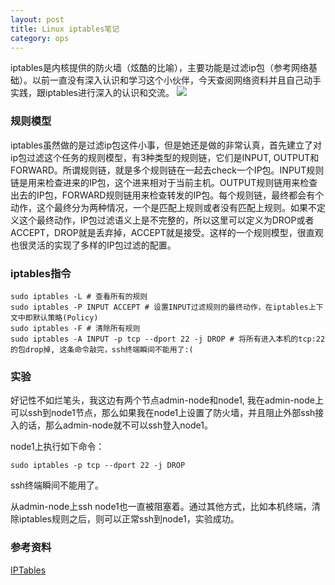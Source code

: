 ```yaml
---
layout: post
title: Linux iptables笔记
category: ops 
---
```


iptables是内核提供的防火墙（炫酷的比喻），主要功能是过滤ip包（参考网络基础）。以前一直没有深入认识和学习这个小伙伴，今天查阅网络资料并且自己动手实践，跟iptables进行深入的认识和交流。
<img src="/assets/iptables-model.jpg">

### 规则模型
iptables虽然做的是过滤ip包这件小事，但是她还是做的非常认真，首先建立了对ip包过滤这个任务的规则模型，有3种类型的规则链，它们是INPUT, OUTPUT和FORWARD。所谓规则链，就是多个规则链在一起去check一个IP包。INPUT规则链是用来检查进来的IP包，这个进来相对于当前主机。OUTPUT规则链用来检查出去的IP包，FORWARD规则链用来检查转发的IP包。每个规则链，最终都会有个动作，这个最终分为两种情况，一个是匹配上规则或者没有匹配上规则。如果不定义这个最终动作，IP包过滤语义上是不完整的，所以这里可以定义为DROP或者ACCEPT，DROP就是丢弃掉，ACCEPT就是接受。这样的一个规则模型，很直观也很灵活的实现了多样的IP包过滤的配置。

### iptables指令
```
sudo iptables -L # 查看所有的规则
sudo iptables -P INPUT ACCEPT # 设置INPUT过滤规则的最终动作，在iptables上下文中即默认策略(Policy)
sudo iptables -F # 清除所有规则
sudo iptables -A INPUT -p tcp --dport 22 -j DROP # 将所有进入本机的tcp:22的包drop掉, 这条命令敲完，ssh终端瞬间不能用了:(
```

### 实验
好记性不如烂笔头，我这边有两个节点admin-node和node1, 我在admin-node上可以ssh到node1节点，那么如果我在node1上设置了防火墙，并且阻止外部ssh接入的话，那么admin-node就不可以ssh登入node1。

node1上执行如下命令：
```
sudo iptables -p tcp --dport 22 -j DROP
```
ssh终端瞬间不能用了。

从admin-node上ssh node1也一直被阻塞着。通过其他方式，比如本机终端，清除iptables规则之后，则可以正常ssh到node1，实验成功。

### 参考资料
[IPTables](https://wiki.centos.org/zh/HowTos/Network/IPTables)
